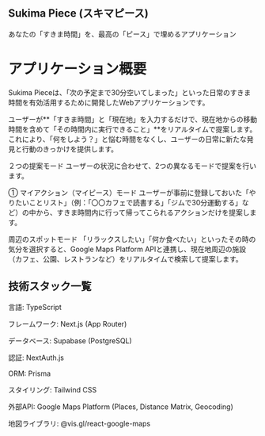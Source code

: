 
## Sukima Piece (スキマピース)
あなたの「すきま時間」を、最高の「ピース」で埋めるアプリケーション

# アプリケーション概要
Sukima Pieceは、「次の予定まで30分空いてしまった」といった日常のすきま時間を有効活用するために開発したWebアプリケーションです。

ユーザーが**「すきま時間」と「現在地」を入力するだけで、現在地からの移動時間を含めて「その時間内に実行できること」**をリアルタイムで提案します。これにより、「何をしよう？」と悩む時間をなくし、ユーザーの日常に新たな発見と行動のきっかけを提供します。

２つの提案モード
ユーザーの状況に合わせて、2つの異なるモードで提案を行います。

① マイアクション（マイピース）モード
ユーザーが事前に登録しておいた「やりたいことリスト」（例：「〇〇カフェで読書する」「ジムで30分運動する」など）の中から、すきま時間内に行って帰ってこられるアクションだけを提案します。

 周辺のスポットモード
「リラックスしたい」「何か食べたい」といったその時の気分を選択すると、Google Maps Platform APIと連携し、現在地周辺の施設（カフェ、公園、レストランなど）をリアルタイムで検索して提案します。



## 技術スタック一覧
言語: TypeScript

フレームワーク: Next.js (App Router)

データベース: Supabase (PostgreSQL)

認証: NextAuth.js

ORM: Prisma

スタイリング: Tailwind CSS

外部API: Google Maps Platform (Places, Distance Matrix, Geocoding)

地図ライブラリ: @vis.gl/react-google-maps
